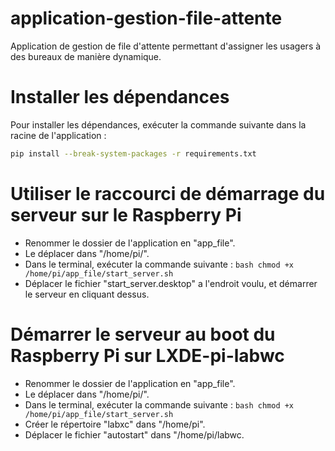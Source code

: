 # application-gestion-file-attente
Application de gestion de file d'attente permettant d'assigner les usagers à des bureaux de manière dynamique.

# Installer les dépendances
Pour installer les dépendances, exécuter la commande suivante dans la racine de l'application :
```bash
pip install --break-system-packages -r requirements.txt
```

# Utiliser le raccourci de démarrage du serveur sur le Raspberry Pi
- Renommer le dossier de l'application en "app_file".
- Le déplacer dans "/home/pi/".
- Dans le terminal, exécuter la commande suivante : ```bash chmod +x /home/pi/app_file/start_server.sh```
- Déplacer le fichier "start_server.desktop" a l'endroit voulu, et démarrer le serveur en cliquant dessus.

# Démarrer le serveur au boot du Raspberry Pi sur LXDE-pi-labwc
- Renommer le dossier de l'application en "app_file".
- Le déplacer dans "/home/pi/".
- Dans le terminal, exécuter la commande suivante : ```bash chmod +x /home/pi/app_file/start_server.sh```
- Créer le répertoire "labxc" dans "/home/pi".
- Déplacer le fichier "autostart" dans "/home/pi/labwc.